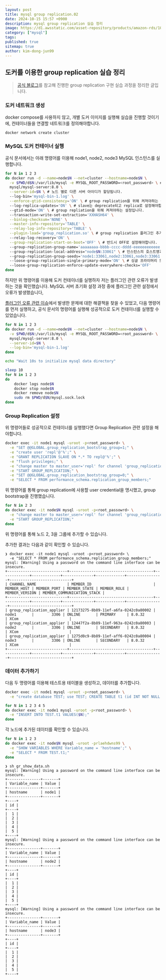 ```yaml
---
layout: post
title: mysql group replication.02
date: 2024-10-15 15:57 +0900
description: mysql group replication 실습 정리
image: https://d1.awsstatic.com/asset-repository/products/amazon-rds/1024px-MySQL.ff87215b43fd7292af172e2a5d9b844217262571.png
category: ["mysql"]
tags:
published: true
sitemap: true
author: kim-dong-jun99
---
```


## 도커를 이용한 group replication 실습 정리
> [공식 블로그](https://dev.mysql.com/blog-archive/setting-up-mysql-group-replication-with-mysql-docker-images/)를 참고해 진행한 group replication 구현 실습 과정을 정리한 글입니다.

### 도커 네트워크 생성
docker compose를 사용하지 않고, 개별 도커 이미지를 실행해 실습을 진행할 것이기에, 컨테이너들을 연결할 네트워크를 정의해야합니다.
```sh
docker network create cluster
```

### MySQL 도커 컨테이너 실행

공식 문서에서는 아래 명령어를 이용해 node1, node2, node3 MySQL 인스턴스를 실행합니다.
```sh
for N in 1 2 3
do docker run -d --name=node$N --net=cluster --hostname=node$N \
  -v $PWD/d$N:/var/lib/mysql -e MYSQL_ROOT_PASSWORD=<root_password> \ # 노드 별로 디렉터리를 생성해 데이터를 저장합니다.
  mysql/mysql-server:8.0 \
  --server-id=$N \ # 노드 별로 다른 서버 아이디가 할당됩니다.
  --log-bin='mysql-bin-1.log' \
  --enforce-gtid-consistency='ON' \ # group replication을 위해 켜져야하는 설정값입니다.
  --log-replica-updates='ON' \ # slave는 deprecate되고 replica로 설정해야합니다.
  --gtid-mode='ON' \ # group repliation을 위해 켜져야하는 설정입니다.
  --transaction-write-set-extraction='XXHASH64' \
  --binlog-checksum='NONE' \
  --master-info-repository='TABLE' \
  --relay-log-info-repository='TABLE' \
  --plugin-load='group_replication.so' \ # group replication 플러그인 추가
  --relay-log-recovery='ON' \
  --group-replication-start-on-boot='OFF' \ # 반드시 OFF로 설정해야합니다.
  --group-replication-group-name='aaaaaaaa-bbbb-cccc-dddd-eeeeeeeeeeee' \ # UUID 값으로 SELECT UUID() 함수로 생성할 수 있습니다.
  --group-replication-local-address="node$N:33061" \ # 인스턴스의 호스트명과 포트번호 
  --group-replication-group-seeds='node1:33061,node2:33061,node3:33061' \ # 모든 인스턴의 호스트명과 포트번호가 명시될 필요는 없습니다.
  --loose-group-replication-single-primary-mode='ON' \ # 싱글 프라이머리 모드
  --loose-group-replication-enforce-update-everywhere-checks='OFF'
done
```

하지만 위 명령어를 이용해 도커 컨테이너를 실행하자 저는 플러그인 관련 오류가 발생하는 것을 확인했습니다.
MySQL 서버 초기화 설정 과정 중에 플러그인 관련 설정에서 오류가 발생했습니다, 

[플러그인 오류 관련 이슈](https://github.com/docker-library/mysql/issues/977)에서 발생한 문제에 대한 해결책을 찾을 수 있었고, 
다음 명령어를 먼저 실행하고, 공식 문서의 명령어를 실행해 성공적으로 도커 컨테이너를 실행할 수 있었습니다.

```sh
for N in 1 2 3
do docker run -d --name=node$N --net=cluster --hostname=node$N \
  -v $PWD/d$N:/var/lib/mysql -e MYSQL_ROOT_PASSWORD=<root_password> \
  mysql/mysql-server:8.0 \
  --server-id=$N \
  --log-bin='mysql-bin-1.log'
done

echo "Wait 10s to initialize mysql data directory"

sleep 10
for N in 1 2 3
do
    docker logs node$N
    docker stop node$N
    docker remove node$N
    sudo rm $PWD/d$N/mysql.sock.lock
done
```

### Group Replication 설정

위 명령어들로 성공적으로 컨테이너를 실행했다면 Group Replication 관련 설정을 해야합니다.

```sh
docker exec -it node1 mysql -uroot -p<root_password> \
  -e "SET @@GLOBAL.group_replication_bootstrap_group=1;" \
  -e "create user 'repl'@'%';" \
  -e "GRANT REPLICATION SLAVE ON *.* TO repl@'%';" \
  -e "flush privileges;" \
  -e "change master to master_user='repl' for channel 'group_replication_recovery';" \
  -e "START GROUP_REPLICATION;" \
  -e "SET @@GLOBAL.group_replication_bootstrap_group=0;" \
  -e "SELECT * FROM performance_schema.replication_group_members;"
```

위 명령어를 통해 group replication에 사용할 user credential을 명시했고, group bootstrap을 진행했습니다.

```sh
for N in 2 3
do docker exec -it node$N mysql -uroot -p<root_passowrd> \
  -e "change master to master_user='repl' for channel 'group_replication_recovery';" \
  -e "START GROUP_REPLICATION;"
done
```

위 명령어를 통해 노드 2, 3을 그룹에 추가할 수 있습니다.

추가한 결과는 다음과 같이 확인할 수 있습니다.

```text
❯ docker exec -it node1 mysql -uroot -p<root_password> \
  -e "SELECT * FROM performance_schema.replication_group_members;"
mysql: [Warning] Using a password on the command line interface can be insecure.
+---------------------------+--------------------------------------+-------------+-------------+--------------+-------------+----------------+----------------------------+
| CHANNEL_NAME              | MEMBER_ID                            | MEMBER_HOST | MEMBER_PORT | MEMBER_STATE | MEMBER_ROLE | MEMBER_VERSION | MEMBER_COMMUNICATION_STACK |
+---------------------------+--------------------------------------+-------------+-------------+--------------+-------------+----------------+----------------------------+
| group_replication_applier | 12173275-8b89-11ef-a6fa-0242c0a80002 | node1       |        3306 | ONLINE       | PRIMARY     | 8.0.32         | XCom                       |
| group_replication_applier | 12447f2a-8b89-11ef-963a-0242c0a80003 | node2       |        3306 | ONLINE       | SECONDARY   | 8.0.32         | XCom                       |
| group_replication_applier | 1275d0c9-8b89-11ef-aff6-0242c0a80004 | node3       |        3306 | ONLINE       | SECONDARY   | 8.0.32         | XCom                       |
+---------------------------+--------------------------------------+-------------+-------------+--------------+-------------+----------------+----------------------------+
```

### 데이터 추가하기

다음 두 명령어를 이용해 테스트용 테이블을 생성하고, 데이터를 추가합니다.
```sh
docker exec -it node1 mysql -uroot -p<root_password> \
  -e "create database TEST; use TEST; CREATE TABLE t1 (id INT NOT NULL PRIMARY KEY) ENGINE=InnoDB; show tables;"

for N in 1 2 3 4 5
do docker exec -it node1 mysql -uroot -p<root_password> \
  -e "INSERT INTO TEST.t1 VALUES($N);"
done
```

각 노드에 추가된 데이터를 확인할 수 있습니다.
```sh
for N in 1 2 3
do docker exec -it node$N mysql -uroot -prlaehdwns99 \
  -e "SHOW VARIABLES WHERE Variable_name = 'hostname';" \
  -e "SELECT * FROM TEST.t1;"
done
```

```text
❯ sh gr_show_data.sh
mysql: [Warning] Using a password on the command line interface can be insecure.
+---------------+-------+
| Variable_name | Value |
+---------------+-------+
| hostname      | node1 |
+---------------+-------+
+----+
| id |
+----+
|  1 |
|  2 |
|  3 |
|  4 |
|  5 |
+----+
mysql: [Warning] Using a password on the command line interface can be insecure.
+---------------+-------+
| Variable_name | Value |
+---------------+-------+
| hostname      | node2 |
+---------------+-------+
+----+
| id |
+----+
|  1 |
|  2 |
|  3 |
|  4 |
|  5 |
+----+
mysql: [Warning] Using a password on the command line interface can be insecure.
+---------------+-------+
| Variable_name | Value |
+---------------+-------+
| hostname      | node3 |
+---------------+-------+
+----+
| id |
+----+
|  1 |
|  2 |
|  3 |
|  4 |
|  5 |
+----+
```




